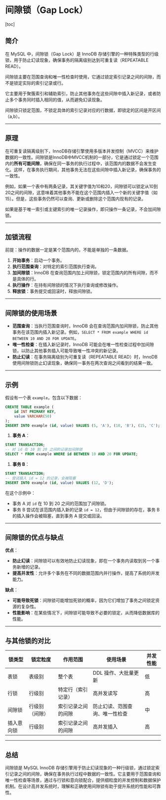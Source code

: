 # 间隙锁（Gap Lock）

[toc]

## 简介

在 MySQL 中，间隙锁（Gap Lock）是 InnoDB 存储引擎的一种特殊类型的行级锁，用于防止幻读现象，确保事务的隔离级别达到可重复读（REPEATABLE READ）。

间隙锁主要在范围查询和唯一性检查时使用，它通过锁定索引记录之间的间隙，而不是锁定实际的索引记录或行。

它主要用于聚簇索引和辅助索引，防止其他事务在这些间隙中插入新记录，或者防止多个事务同时插入相同的值，从而避免幻读现象。

间隙锁只锁定范围，不锁定具体的索引记录对应的行数据，即锁定的区间是开区间（a,b）。

---

## 原理

在可重复读隔离级别下，InnoDB存储引擎使用多版本并发控制（MVCC）来维护数据的一致性。间隙锁是InnoDB中MVCC机制的一部分，它是通过锁定一个范围内的**所有可能间隙**，确保在同一事务的执行过程中，该范围内的数据不会发生变化。这样，在事务执行期间，其他事务无法在这些间隙中插入新记录，确保事务的一致性。

例如，如果一个表中有两条记录，其关键字值为10和20，间隙锁可以锁定从10到20之间的间隙，这意味着其他事务不能在这个范围内插入一个新的关键字值（如15）。但是，这些事务仍然可以查询、更新或删除这个范围内现有的记录。

如果是基于唯一索引或主键索引的唯一记录操作，即只操作一条记录，不会加间隙锁。

---

## 加锁流程

前提：操作的数据一定是某个范围内的，不能是单独的一条数据。

1. **开始事务**：启动一个事务。
2. **执行范围查询**：对特定的索引范围执行查询。
3. **加间隙锁**：InnoDB 在查询范围内加上间隙锁，锁定范围内的所有间隙，而不是具体的行。
4. **执行操作**：在持有间隙锁的情况下执行查询或修改操作。
5. **释放锁**：事务提交或回滚时，释放间隙锁。

---

## 间隙锁的使用场景

- **范围查询**：当执行范围查询时，InnoDB 会在查询范围内加间隙锁，防止其他事务在该范围内插入新记录。例如，`SELECT * FROM example WHERE id BETWEEN 10 AND 20 FOR UPDATE`。
- **唯一性检查**：在插入新记录时，InnoDB 可能会在唯一性检查过程中加间隙锁，以防止其他事务插入可能导致唯一性冲突的新记录。
- **防止幻读**：在事务隔离级别为可重复读（REPEATABLE READ）时，InnoDB 使用间隙锁防止幻读现象，确保同一事务在两次查询之间看到的结果一致。

---

## 示例

假设有一个表 `example`，包含以下数据：

```sql
CREATE TABLE example (
    id INT PRIMARY KEY,
    value VARCHAR(50)
);
INSERT INTO example (id, value) VALUES (5, 'A'), (10, 'B'), (15, 'C');
```

1. **事务 A**：

```sql
START TRANSACTION;
-- 对 id 在 10 到 20 之间的记录加间隙锁
SELECT * FROM example WHERE id BETWEEN 10 AND 20 FOR UPDATE;
```

1. **事务 B**：

```sql
START TRANSACTION;
-- 尝试插入 id = 12 的记录，会被阻塞
INSERT INTO example (id, value) VALUES (12, 'D');
```

在这个示例中：

- 事务 A 对 `id` 在 10 到 20 之间的范围加了间隙锁。
- 事务 B 尝试在该范围内插入新的记录 `id = 12`，但由于间隙锁的存在，事务 B 的插入操作会被阻塞，直到事务 A 提交或回滚。

---

## 间隙锁的优点与缺点

**优点**：

- **防止幻读**：间隙锁可以有效地防止幻读现象，即在一个事务内读取到另一个事务新增的记录。
- **提高并发性**：允许多个事务在不同的数据范围内并行操作，提高了系统的并发能力。

**缺点**：

- **可能导致死锁**：间隙锁可能增加死锁的概率，因为它们增加了事务之间锁定资源的复杂性。
- **性能影响**：在某些情况下，间隙锁可能导致不必要的锁定，从而降低数据库的性能。

---

## 与其他锁的对比

| 锁类型     | 锁定粒度       | 作用范围           | 使用场景                       | 并发性能 |
| ---------- | -------------- | ------------------ | ------------------------------ | -------- |
| 表锁       | 表级别         | 整个表             | DDL 操作、大批量更新           | 低       |
| 行锁       | 行级别         | 特定行（索引记录） | 高并发读写                     | 高       |
| 间隙锁     | 行级别（间隙） | 索引记录之间的间隙 | 防止幻读、范围查询、唯一性检查 | 中       |
| 插入意向锁 | 行级别         | 索引记录之间的间隙 | 高并发插入                     | 高       |

---

## 总结

间隙锁是 MySQL InnoDB 存储引擎用于防止幻读现象的一种行级锁，通过锁定索引记录之间的间隙，确保在事务执行过程中数据的一致性。它主要用于范围查询和唯一性检查等场景，通过与行锁和意向锁配合，提供细粒度的并发控制和数据保护机制。在设计高并发系统时，理解和正确使用间隙锁有助于提升系统的性能和可靠性。